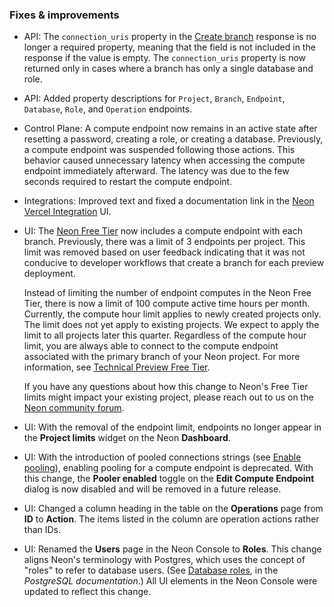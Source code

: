 ### Fixes & improvements

- API: The `connection_uris` property in the [Create branch](https://api-docs.neon.tech/reference/createprojectbranch) response is no longer a required property, meaning that the field is not included in the response if the value is empty. The `connection_uris` property is now returned only in cases where a branch has only a single database and role.
- API: Added property descriptions for `Project`, `Branch`, `Endpoint`, `Database`, `Role`, and `Operation` endpoints.
- Control Plane: A compute endpoint now remains in an active state after resetting a password, creating a role, or creating a database. Previously, a compute endpoint was suspended following those actions. This behavior caused unnecessary latency when accessing the compute endpoint immediately afterward. The latency was due to the few seconds required to restart the compute endpoint.
- Integrations: Improved text and fixed a documentation link in the [Neon Vercel Integration](https://vercel.com/integrations/neon) UI.
- UI: The [Neon Free Tier](/docs/introduction/free-tier) now includes a compute endpoint with each branch. Previously, there was a limit of 3 endpoints per project. This limit was removed based on user feedback indicating that it was not conducive to developer workflows that create a branch for each preview deployment.

    Instead of limiting the number of endpoint computes in the Neon Free Tier, there is now a limit of 100 compute active time hours per month. Currently, the compute hour limit applies to newly created projects only. The limit does not yet apply to existing projects. We expect to apply the limit to all projects later this quarter. Regardless of the compute hour limit, you are always able to connect to the compute endpoint associated with the primary branch of your Neon project. For more information, see [Technical Preview Free Tier](/docs/introduction/free-tier).

    If you have any questions about how this change to Neon's Free Tier limits might impact your existing project, please reach out to us on the [Neon community forum](https://community.neon.tech/).
- UI: With the removal of the endpoint limit, endpoints no longer appear in the **Project limits** widget on the Neon **Dashboard**.
- UI: With the introduction of pooled connections strings (see [Enable pooling](/docs/connect/connection-pooling#enable-connection-pooling)), enabling pooling for a compute endpoint is deprecated. With this change, the **Pooler enabled** toggle on the **Edit Compute Endpoint** dialog is now disabled and will be removed in a future release.
- UI: Changed a column heading in the table on the **Operations** page from **ID** to **Action**. The items listed in the column are operation actions rather than IDs.
- UI: Renamed the **Users** page in the Neon Console to **Roles**. This change aligns Neon's terminology with Postgres, which uses the concept of "roles" to refer to database users. (See [Database roles](https://www.postgresql.org/docs/current/user-manag.html), in the _PostgreSQL documentation_.) All UI elements in the Neon Console were updated to reflect this change.
